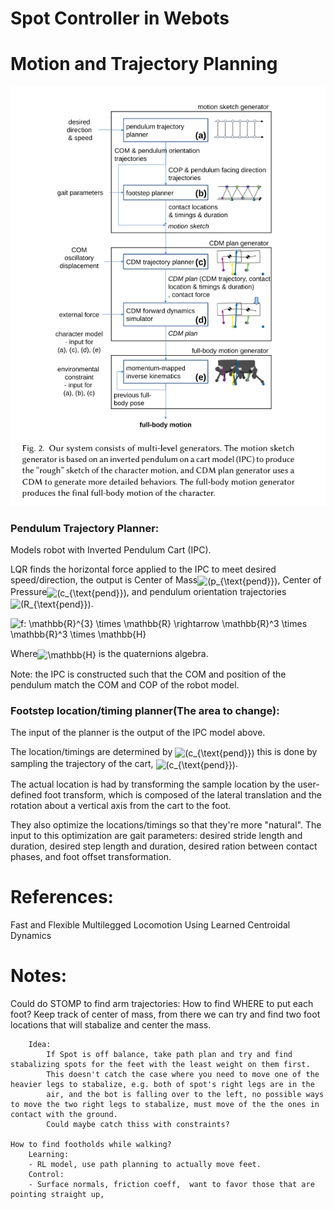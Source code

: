 # Spot Controller in Webots


# Motion and Trajectory Planning 
![Model](./pics/model.png)

### Pendulum Trajectory Planner:
Models robot with Inverted Pendulum Cart (IPC).

LQR finds the horizontal force applied to the IPC to meet desired speed/direction, 
the output is Center of Mass<img src="https://bit.ly/35LZxKR" align="center" border="0" alt="(p_{\text{pend}})" width="60" height="21" />,
Center of Pressure<img src="https://bit.ly/331oi46" align="center" border="0" alt="(c_{\text{pend}})" width="58" height="21" />,
and pendulum orientation trajectories<img src="https://bit.ly/3frt0gF" align="center" border="0" alt="(R_{\text{pend}})" width="61" height="21" />.

<img src="https://bit.ly/3kN54Fa" align="center" border="0" alt="f: \mathbb{R}^{3} \times \mathbb{R} \rightarrow \mathbb{R}^3 \times \mathbb{R}^3 \times \mathbb{H}" width="365" height="22" />

Where<img src="https://bit.ly/38Wq75Z" align="center" border="0" alt="\mathbb{H}" width="207" height="14" />
is the quaternions algebra.

Note: the IPC is constructed such that the COM and position of the pendulum match the COM and COP of the 
robot model.

### Footstep location/timing planner(The area to change):
The input of the planner is the output of the IPC model above.

The location/timings are determined by <img src="http://www.sciweavers.org/tex2img.php?eq=%28c_%7B%5Ctext%7Bpend%7D%7D%29&bc=White&fc=Black&im=jpg&fs=12&ff=arev&edit=0" align="center" border="0" alt="(c_{\text{pend}})" width="58" height="21"/>
this is done by sampling the trajectory of the cart, <img src="http://www.sciweavers.org/tex2img.php?eq=%28c_%7B%5Ctext%7Bpend%7D%7D%29&bc=White&fc=Black&im=jpg&fs=12&ff=arev&edit=0" align="center" border="0" alt="(c_{\text{pend}})" width="58" height="21"/>.


The actual location is had by transforming the sample location by the user-defined foot transform, which is composed of the 
lateral translation and the rotation about a vertical axis from the cart to the foot.

They also optimize the locations/timings so that they're more "natural".
The input to this optimization are gait parameters: desired stride length and duration, desired step length and duration, desired
ration between contact phases, and foot offset transformation.





# References: 
Fast and Flexible Multilegged Locomotion Using Learned Centroidal Dynamics


# Notes:
Could do STOMP to find arm trajectories:
    How to find WHERE to put each foot?
        Keep track of center of mass, from there we can try and find two foot locations that will stabalize and center the mass.

        Idea:
            If Spot is off balance, take path plan and try and find stabalizing spots for the feet with the least weight on them first. 
            This doesn't catch the case where you need to move one of the heavier legs to stabalize, e.g. both of spot's right legs are in the 
            air, and the bot is falling over to the left, no possible ways to move the two right legs to stabalize, must move of the the ones in contact with the ground.
            Could maybe catch thiss with constraints?

    How to find footholds while walking?
        Learning: 
        - RL model, use path planning to actually move feet.
        Control:
        - Surface normals, friction coeff,  want to favor those that are pointing straight up, 

